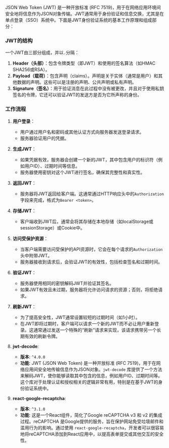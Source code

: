 
JSON Web Token (JWT) 是一种开放标准 (RFC 7519)，用于在网络应用环境间安全地将信息作为JSON对象传输。JWT通常用于身份验证和信息交换，尤其是在单点登录（SSO）系统中。下面是JWT身份验证系统的基本工作原理和组成部分：

### JWT的结构

一个JWT由三部分组成，并以`.`分隔：

1. **Header（头部）**：包含令牌类型（即JWT）和使用的签名算法（如HMAC SHA256或RSA）。
2. **Payload（载荷）**：包含声明（claims）。声明是关于实体（通常是用户）和其他数据的声明。这些可以是注册的声明、公共声明或私有声明。
3. **Signature（签名）**：用于验证消息在此过程中没有被更改，并且对于使用私钥签名的令牌，它还可以验证JWT的发送方是否为它所声称的身份。

### 工作流程

1. **用户登录**：
   - 用户通过用户名和密码或其他认证方式向服务器发送登录请求。
   - 服务器验证用户的凭据。

2. **生成JWT**：
   - 如果凭据有效，服务器会创建一个新的JWT，其中包含用户的标识符（例如用户ID）、过期时间等信息。
   - 服务器使用密钥对这个JWT进行签名，确保其完整性和真实性。

3. **返回JWT**：
   - 服务器将JWT返回给客户端。这通常通过HTTP响应头中的`Authorization`字段来完成，格式为`Bearer <token>`。

4. **存储JWT**：
   - 客户端收到JWT后，通常会将其存储在本地存储（如localStorage或sessionStorage）或Cookie中。

5. **访问受保护资源**：
   - 当客户端需要访问受保护的API资源时，它会在每个请求的`Authorization`头中附带JWT。
   - 服务器接收到请求后，会验证JWT的有效性，包括检查签名和过期时间。

6. **验证JWT**：
   - 服务器使用相同的密钥解码JWT并验证其签名。
   - 如果JWT有效且未过期，服务器将允许访问请求的资源；否则，将拒绝请求。

7. **刷新JWT**：
   - 为了提高安全性，JWT通常设置较短的过期时间（如1小时）。
   - 在JWT即将过期时，客户端可以请求一个新的JWT而不必让用户重新登录。这通常通过发送一个特殊的“刷新”请求来实现，该请求携带另一个长期有效的刷新令牌。


3. **jwt-decode**:
   - **版本**: `^4.0.0`
   - **功能**: JWT (JSON Web Token) 是一种开放标准 (RFC 7519)，用于在网络应用间安全地传输信息作为JSON对象。`jwt-decode` 库提供了一个方法来解码JWT，使你能够读取其中包含的信息，例如用户ID、过期时间等。这个库对于处理认证和授权相关的逻辑非常有用，特别是在基于JWT的身份验证系统中。

4. **react-google-recaptcha**:
   - **版本**: `^3.1.0`
   - **功能**: 这是一个React组件，简化了Google reCAPTCHA v3 和 v2 的集成过程。reCAPTCHA 是Google提供的服务，旨在保护网站免受垃圾邮件和滥用行为的影响。通过使用 `react-google-recaptcha`，开发者可以很容易地将reCAPTCHA添加到React应用中，以提高表单提交或其他交互的安全性。

